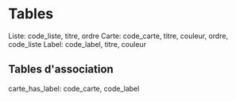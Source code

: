 # Tables

Liste: code_liste, titre, ordre
Carte: code_carte, titre, couleur, ordre, code_liste
Label: code_label, titre, couleur

## Tables d'association

carte_has_label: code_carte, code_label
